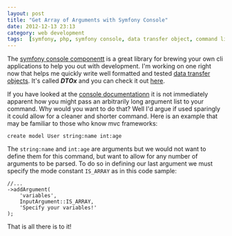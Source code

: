 ```yaml
---
layout: post
title: "Get Array of Arguments with Symfony Console"
date: 2012-12-13 23:13
category: web development
tags:  [symfony, php, symfony console, data transfer object, command line]
---
```


The [symfony console componentt](https://github.com/symfony/symfony/tree/master/src/Symfony/Component/Console) is a great library for brewing your own cli applications to help you out with development. I'm working on one right now that helps me quickly write well formatted and tested [data transfer objects](http://en.wikipedia.org/wiki/Data_transfer_object). It's called ***DTOx*** and you can check it out [here](https://github.com/jasonrobertfox/DTOx).

If you have looked at the [console documentationn](http://symfony.com/doc/2.0/components/console/introduction.html) it is not immediately apparent how you might pass an arbitrarily long argument list to your command. Why would you want to do that? Well I'd argue if used sparingly it could allow for a cleaner and shorter command. Here is an example that may be familiar to those who know mvc frameworks:

    create model User string:name int:age

The `string:name` and `int:age` are arguments but we would not want to define them for this command, but want to allow for any number of arguments to be parsed. To do so in defining our last argument we must specify the mode constant `IS_ARRAY` as in this code sample:

    //...
    ->addArgument(
        'variables',
        InputArgument::IS_ARRAY,
        'Specify your variables!'
    );

That is all there is to it!
